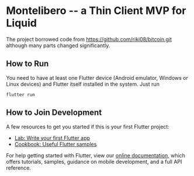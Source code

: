 # Montelibero -- a Thin Client MVP for Liquid 

The project borrowed code from https://github.com/riki08/bitcoin.git although many parts changed significantly.

## How to Run

You need to have at least one Flutter device (Android emulator, Windows or Linux devices) and Flutter itself installed
in the system. Just run

```
flutter run
```

## How to Join Development

A few resources to get you started if this is your first Flutter project:

- [Lab: Write your first Flutter app](https://flutter.dev/docs/get-started/codelab)
- [Cookbook: Useful Flutter samples](https://flutter.dev/docs/cookbook)

For help getting started with Flutter, view our
[online documentation](https://flutter.dev/docs), which offers tutorials,
samples, guidance on mobile development, and a full API reference.
